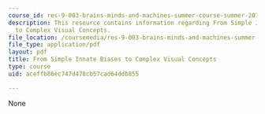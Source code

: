 ```yaml
---
course_id: res-9-003-brains-minds-and-machines-summer-course-summer-2015
description: This resource contains information regarding From Simple Innate Biases
  to Complex Visual Concepts.
file_location: /coursemedia/res-9-003-brains-minds-and-machines-summer-course-summer-2015/aceffb86ec747d478cb57cad64ddb855_MITRES_9_003SUM15_Lec4-1.pdf
file_type: application/pdf
layout: pdf
title: From Simple Innate Biases to Complex Visual Concepts
type: course
uid: aceffb86ec747d478cb57cad64ddb855

---
```

None